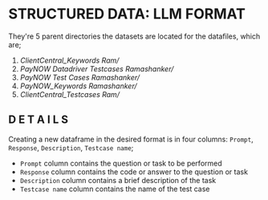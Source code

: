 # STRUCTURED DATA: LLM FORMAT

They're 5 parent directories the datasets are located for the datafiles, which are;

1. _ClientCentral_Keywords Ram/_
2. _PayNOW Datadriver Testcases Ramashanker/_
3. _PayNOW Test Cases Ramashanker/_
4. _PayNOW_Keywords Ramashanker/_
5. _ClientCentral_Testcases Ram/_

## D E T A I L S

Creating a new dataframe in the desired format is in four columns: `Prompt`, `Response`, `Description`, `Testcase name`;

* `Prompt` column contains the question or task to be performed
* `Response` column contains the code or answer to the question or task
* `Description` column contains a brief description of the task
* `Testcase name` column contains the name of the test case
